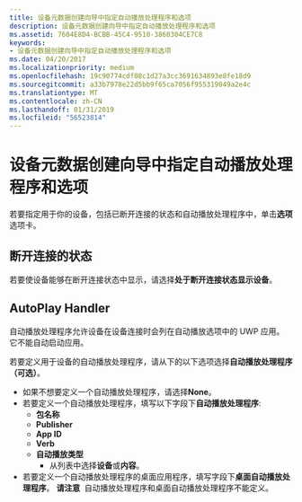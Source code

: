 ```yaml
---
title: 设备元数据创建向导中指定自动播放处理程序和选项
description: 设备元数据创建向导中指定自动播放处理程序和选项
ms.assetid: 7604E8D4-BCBB-45C4-9510-3860304CE7C8
keywords:
- 设备元数据创建向导中指定自动播放处理程序和选项
ms.date: 04/20/2017
ms.localizationpriority: medium
ms.openlocfilehash: 19c90774cdf08c1d27a3cc3691634893e8fe18d9
ms.sourcegitcommit: a33b7978e22d5bb9f65ca7056f955319049a2e4c
ms.translationtype: MT
ms.contentlocale: zh-CN
ms.lasthandoff: 01/31/2019
ms.locfileid: "56523814"
---
```

# <a name="specify-autoplay-handler-and-options-in-the-device-metadata-authoring-wizard"></a>设备元数据创建向导中指定自动播放处理程序和选项


若要指定用于你的设备，包括已断开连接的状态和自动播放处理程序中，单击**选项**选项卡。

## <a name="span-iddisconnectedstatespanspan-iddisconnectedstatespanspan-iddisconnectedstatespandisconnected-state"></a><span id="Disconnected_State"></span><span id="disconnected_state"></span><span id="DISCONNECTED_STATE"></span>断开连接的状态


若要使设备能够在断开连接状态中显示，请选择**处于断开连接状态显示设备**。

## <a name="span-idautoplayhandlerspanspan-idautoplayhandlerspanspan-idautoplayhandlerspanautoplay-handler"></a><span id="AutoPlay_Handler"></span><span id="autoplay_handler"></span><span id="AUTOPLAY_HANDLER"></span>AutoPlay Handler


自动播放处理程序允许设备在设备连接时会列在自动播放选项中的 UWP 应用。 它不能自动启动应用。

若要定义用于设备的自动播放处理程序，请从下的以下选项选择**自动播放处理程序 （可选）**。

-   如果不想要定义一个自动播放处理程序，请选择**None**。
-   若要定义一个自动播放处理程序，填写以下字段下**自动播放处理程序**:
    -   **包名称**
    -   **Publisher**
    -   **App ID**
    -   **Verb**
    -   **自动播放类型**
        -   从列表中选择**设备**或**内容**。
-   若要定义一个自动播放处理程序的桌面应用程序，填写字段下**桌面自动播放处理程序**。
    **请注意**  自动播放处理程序和桌面自动播放处理程序不能定义。

     

 

 





